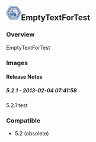 ## <img src='./logo.jpg' width='40' height='40'>EmptyTextForTest

### Overview
EmptyTextForTest
### Images




#### Release Notes

##### 5.2.1 - 2013-02-04 07:41:58
5.2.1 test
### Compatible
 -  5.2 (obsolete)